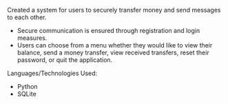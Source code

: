 Created a system for users to securely transfer money and send messages to each other. 
* Secure communication is ensured through registration and login measures.
* Users can choose from a menu whether they would like to view their balance, send a money transfer, view received transfers, reset their password, or quit the application.

Languages/Technologies Used: 
* Python
* SQLite
